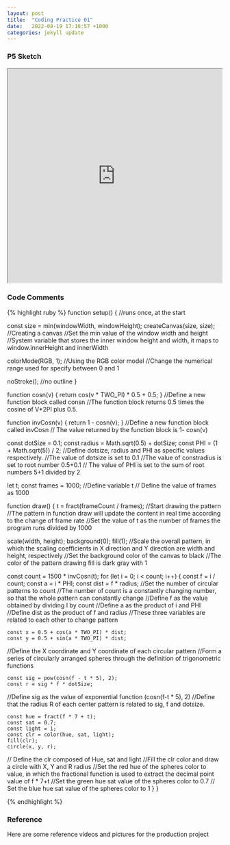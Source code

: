 ```yaml
---
layout: post
title:  "Coding Practice 01"
date:   2022-08-19 17:16:57 +1000
categories: jekyll update
---
```

### P5 Sketch
<iframe width=500 height=500 src="https://editor.p5js.org/GuiGui0v0/full/9FfcY_8gy"></iframe>

### Code Comments

{% highlight ruby %}
function setup() {
  //runs once, at the start

  const size = min(windowWidth, windowHeight);
  createCanvas(size, size);
  //Creating a canvas
  //Set the min value of the window width and height
  //System variable that stores the inner window height and width, it maps to window.innerHeight and innerWidth

  colorMode(RGB, 1);
  //Using the RGB color model
  //Change the numerical range used for specify between 0 and 1

  noStroke();
  //no outline
}

function cosn(v) {
  return cos(v * TWO_PI) * 0.5 + 0.5;
}
 //Define a new function block called consn
 //The function block returns 0.5 times the cosine of V*2PI plus 0.5.

function invCosn(v) {
  return 1 - cosn(v);
}
  //Define a new function block called invCosn
  // The value returned by the function block is 1- cosn(v)

const dotSize = 0.1;
const radius = Math.sqrt(0.5) + dotSize;
const PHI = (1 + Math.sqrt(5)) / 2;
  //Define dotsize, radius and PHI as specific values respectively.
  //The value of dotsize is set to 0.1
  //The value of constradius is set to root number 0.5+0.1 
  // The value of PHI is set to the sum of root numbers 5+1 divided by 2

let t;
const frames = 1000;
  //Define variable t 
  // Define the value of frames as 1000

function draw() {
  t = fract(frameCount / frames);
//Start drawing the pattern
//The pattern in function draw will update the content in real time according to the change of frame rate
//Set the value of t as the number of frames the program runs divided by 1000

  scale(width, height);
  background(0);
  fill(1);
//Scale the overall pattern, in which the scaling coefficients in X direction and Y direction are width and height, respectively
//Set the background color of the canvas to black
//The color of the pattern drawing fill is dark gray with 1

  const count = 1500 * invCosn(t);
  for (let i = 0; i < count; i++) {
    const f = i / count;
    const a = i * PHI;
    const dist = f * radius;
//Set the number of circular patterns to count
//The number of count is a constantly changing number, so that the whole pattern can constantly change
//Define f as the value obtained by dividing I by count 
//Define a as the product of i and PHI
//Define dist as the product of f and radius
//These three variables are related to each other to change pattern

    const x = 0.5 + cos(a * TWO_PI) * dist;
    const y = 0.5 + sin(a * TWO_PI) * dist;
//Define the X coordinate and Y coordinate of each circular pattern
//Form a series of circularly arranged spheres through the definition of trigonometric functions

    const sig = pow(cosn(f - t * 5), 2);
    const r = sig * f * dotSize;
//Define sig as the value of exponential function (cosn(f-t * 5), 2)
//Define that the radius R of each center pattern is related to sig, f and dotsize.

    const hue = fract(f * 7 + t);
    const sat = 0.7;
    const light = 1;
    const clr = color(hue, sat, light);
    fill(clr);
    circle(x, y, r);
// Define the clr composed of Hue, sat and light
//Fill the clr color and draw a circle with X, Y and R radius
//Set the red hue of the spheres color to value, in which the fractional function is used to extract the decimal point value of f * 7+t
//Set the green hue sat value of the spheres color to 0.7
// Set the blue hue sat value of the spheres color to 1
  }
}

{% endhighlight %}

### Reference
Here are some reference videos and pictures for the production project
